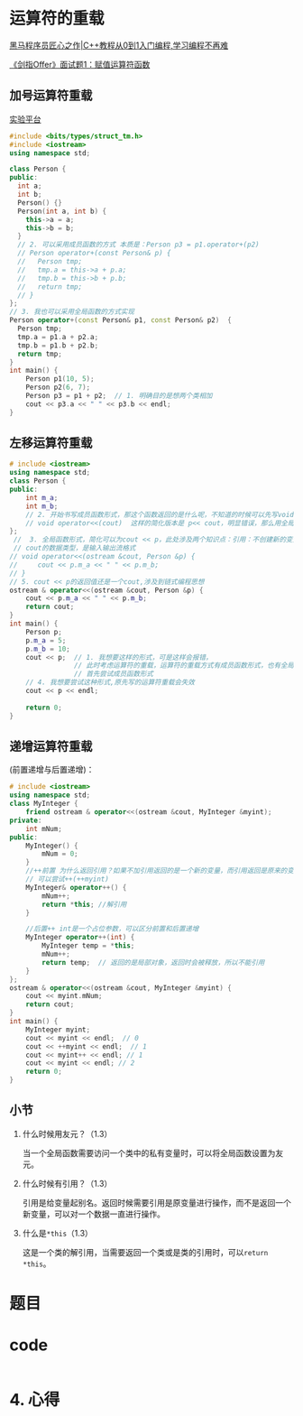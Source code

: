 # 运算符的重载

[黑马程序员匠心之作|C++教程从0到1入门编程,学习编程不再难](https://www.bilibili.com/video/BV1et411b73Z?p=121)

[《剑指Offer》面试题1：赋值运算符函数](https://www.cnblogs.com/littlecurl/p/operator.html)

## **加号**运算符重载

[实验平台](https://b5c07b2d.lightly.teamcode.com/)

```c++
#include <bits/types/struct_tm.h>
#include <iostream>
using namespace std;

class Person {
public:
  int a;
  int b;
  Person() {}
  Person(int a, int b) {
    this->a = a;
    this->b = b;
  }
  // 2. 可以采用成员函数的方式 本质是：Person p3 = p1.operator+(p2)
  // Person operator+(const Person& p) {
  //   Person tmp;
  //   tmp.a = this->a + p.a;
  //   tmp.b = this->b + p.b;
  //   return tmp;
  // }
};
// 3. 我也可以采用全局函数的方式实现
Person operator+(const Person& p1, const Person& p2)  {
  Person tmp;
  tmp.a = p1.a + p2.a;
  tmp.b = p1.b + p2.b;
  return tmp;
}
int main() {
    Person p1(10, 5);
    Person p2(6, 7);
    Person p3 = p1 + p2;  // 1. 明确目的是想两个类相加
    cout << p3.a << " " << p3.b << endl;
}
```

## **左移**运算符重载

```c++
# include <iostream>
using namespace std;
class Person {
public:
    int m_a;
    int m_b;
    // 2. 开始书写成员函数形式，那这个函数返回的是什么呢，不知道的时候可以先写void
    // void operator<<(cout)  这样的简化版本是 p<< cout，明显错误，那么用全局函数形式
};
 //  3. 全局函数形式，简化可以为cout << p，此处涉及两个知识点：引用：不创建新的变量形式，起别名；
 // cout的数据类型，是输入输出流格式
// void operator<<(ostream &cout, Person &p) {
//     cout << p.m_a << " " << p.m_b;
// }
// 5. cout << p的返回值还是一个cout,涉及到链式编程思想
ostream & operator<<(ostream &cout, Person &p) {
    cout << p.m_a << " " << p.m_b;
    return cout;
}
int main() {
    Person p;
    p.m_a = 5;
    p.m_b = 10;
    cout << p;  // 1. 我想要这样的形式，可是这样会报错，
                // 此时考虑运算符的重载，运算符的重载方式有成员函数形式，也有全局函数形式
                // 首先尝试成员函数形式
    // 4. 我想要尝试这种形式,原先写的运算符重载会失效       
    cout << p << endl; 
     
    return 0;
}
```

## **递增**运算符重载

(前置递增与后置递增)：

```c++
# include <iostream>
using namespace std;
class MyInteger {
    friend ostream & operator<<(ostream &cout, MyInteger &myint);
private:
    int mNum;
public:
    MyInteger() {
        mNum = 0;
    }
    //++前置 为什么返回引用？如果不加引用返回的是一个新的变量，而引用返回是原来的变量，
    // 可以尝试++(++myint)
    MyInteger& operator++() {
        mNum++;
        return *this; //解引用
    }

    //后置++ int是一个占位参数，可以区分前置和后置递增
    MyInteger operator++(int) {
        MyInteger temp = *this;
        mNum++;
        return temp;  // 返回的是局部对象，返回时会被释放，所以不能引用
    }
};
ostream & operator<<(ostream &cout, MyInteger &myint) {
    cout << myint.mNum;
    return cout;
}
int main() {
    MyInteger myint;
    cout << myint << endl;  // 0
    cout << ++myint << endl;  // 1
    cout << myint++ << endl; // 1
    cout << myint << endl; // 2
    return 0;
}
```

## 小节

1. 什么时候用友元？（1.3）

   当一个全局函数需要访问一个类中的私有变量时，可以将全局函数设置为友元。

2. 什么时候有引用？（1.3）

   引用是给变量起别名。返回时候需要引用是原变量进行操作，而不是返回一个新变量，可以对一个数据一直进行操作。

3. 什么是`*this`（1.3）

   这是一个类的解引用，当需要返回一个类或是类的引用时，可以`return *this`。

# 题目
# code

```c++
```
# 4. 心得
